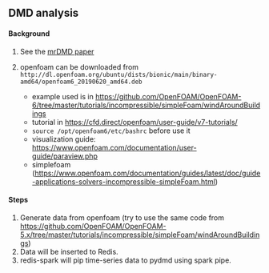 ## DMD analysis

#### Background
1. See the [mrDMD paper](https://epubs.siam.org/doi/pdf/10.1137/15M1023543)
2. openfoam can be downloaded from ``http://dl.openfoam.org/ubuntu/dists/bionic/main/binary-amd64/openfoam6_20190620_amd64.deb``

    - example used is in https://github.com/OpenFOAM/OpenFOAM-6/tree/master/tutorials/incompressible/simpleFoam/windAroundBuildings
    - tutorial in https://cfd.direct/openfoam/user-guide/v7-tutorials/
    - ``source /opt/openfoam6/etc/bashrc`` before use it
    - visualization guide: https://www.openfoam.com/documentation/user-guide/paraview.php
    - simplefoam (https://www.openfoam.com/documentation/guides/latest/doc/guide-applications-solvers-incompressible-simpleFoam.html)

#### Steps
1. Generate data from openfoam (try to use the same code from https://github.com/OpenFOAM/OpenFOAM-5.x/tree/master/tutorials/incompressible/simpleFoam/windAroundBuildings)
2. Data will be inserted to Redis.
2. redis-spark will pip time-series data to pydmd using spark pipe.
